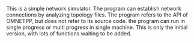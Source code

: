 This is a simple network simulator.
The program can establish network connections by analyzing topology files.
The program refers to the API of OMNETPP, but does not refer to its source code.
the program can run in single progress or multi progress in single machine.
This is only the initial version, with lots of functions waiting to be added.
